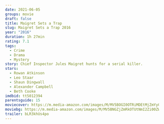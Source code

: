 ```yaml
---
date: 2021-06-05
groups: movie
draft: false
title: Maigret Sets a Trap
slug: Maigret Sets a Trap 2016
year: "2016"
duration: 1h 27min
rating: 7.1
tags:
  - Crime
  - Drama
  - Mystery
story: Chief Inspector Jules Maigret hunts for a serial killer.
stars:
  - Rowan Atkinson
  - Leo Staar
  - Shaun Dingwall
  - Alexander Campbell
  - Beth Cooke
imdbid: tt5012394
parentsguide: 15
moviecover: https://m.media-amazon.com/images/M/MV5BOGI0OTRiMDEtMjZmYy00ODcyLWI0ZTctOGM4YTlhMzA3YmNkL2ltYWdlXkEyXkFqcGdeQXVyNTAyODkwOQ@@._V1_FMjpg_UX669_.jpg
moviebg: https://m.media-amazon.com/images/M/MV5BNGZjZmRkOTUtNmI2Zi00ZWUwLThhMmEtYzkyNDNkMDEzM2I3XkEyXkFqcGdeQXVyMjExMjk0ODk@._V1_FMjpg_UX1280_.jpg
trailer: bLR3khUs4po
---
```


